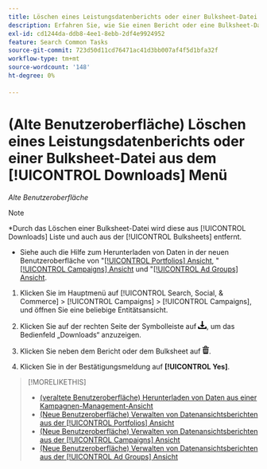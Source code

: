 ```yaml
---
title: Löschen eines Leistungsdatenberichts oder einer Bulksheet-Datei aus dem [!UICONTROL Downloads]
description: Erfahren Sie, wie Sie einen Bericht oder eine Bulksheet-Datei löschen, die Sie als Kampagnenverwaltungsansicht heruntergeladen haben.
exl-id: cd1244da-ddb8-4ee1-8ebb-2df4e9924952
feature: Search Common Tasks
source-git-commit: 723d50d11cd76471ac41d3bb007af4f5d1bfa32f
workflow-type: tm+mt
source-wordcount: '148'
ht-degree: 0%

---
```


# (Alte Benutzeroberfläche) Löschen eines Leistungsdatenberichts oder einer Bulksheet-Datei aus dem [!UICONTROL Downloads] Menü

*Alte Benutzeroberfläche*

>[!NOTE]
>
>*Durch das Löschen einer Bulksheet-Datei wird diese aus [!UICONTROL Downloads] Liste und auch aus der [!UICONTROL Bulksheets] entfernt.
>* Siehe auch die Hilfe zum Herunterladen von Daten in der neuen Benutzeroberfläche von &quot;[[!UICONTROL Portfolios] Ansicht](/help/search-social-commerce/new-ui/manage/portfolios/portfolio-view-report.md), &quot;[[!UICONTROL Campaigns] Ansicht](/help/search-social-commerce/new-ui/manage/campaigns/campaign-view-report.md) und &quot;[[!UICONTROL Ad Groups] Ansicht](/help/search-social-commerce/new-ui/manage/ad-groups/ad-group-view-report.md).

1. Klicken Sie im Hauptmenü auf [!UICONTROL Search, Social, & Commerce] > [!UICONTROL Campaigns] > [!UICONTROL Campaigns], und öffnen Sie eine beliebige Entitätsansicht.

1. Klicken Sie auf der rechten Seite der Symbolleiste auf ![Bericht herunterladen](/help/search-social-commerce/assets/download.png "Bericht herunterladen"), um das Bedienfeld „Downloads“ anzuzeigen.

1. Klicken Sie neben dem Bericht oder dem Bulksheet auf ![Löschen](/help/search-social-commerce/assets/delete.png "Löschen").

1. Klicken Sie in der Bestätigungsmeldung auf **[!UICONTROL Yes]**.

>[!MORELIKETHIS]
>
>* [&#x200B; (veraltete Benutzeroberfläche) Herunterladen von Daten aus einer Kampagnen-Management-Ansicht](/help/search-social-commerce/common-tasks/navigation-editing-selection/download.md)
>* [(Neue Benutzeroberfläche) Verwalten von Datenansichtsberichten aus der [!UICONTROL Portfolios] Ansicht](/help/search-social-commerce/new-ui/manage/portfolios/portfolio-view-report.md)
>* [(Neue Benutzeroberfläche) Verwalten von Datenansichtsberichten aus der [!UICONTROL Campaigns] Ansicht](/help/search-social-commerce/new-ui/manage/campaigns/campaign-view-report.md)
>* [(Neue Benutzeroberfläche) Verwalten von Datenansichtsberichten aus der [!UICONTROL Ad Groups] Ansicht](/help/search-social-commerce/new-ui/manage/ad-groups/ad-group-view-report.md)
